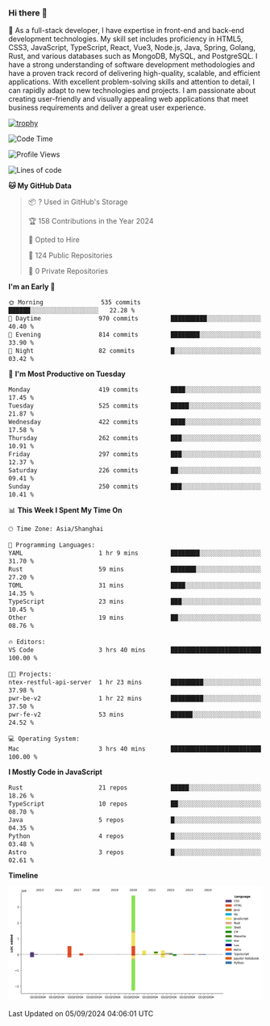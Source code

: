### Hi there 👋

🌱 As a full-stack developer, I have expertise in front-end and back-end development technologies. My skill set includes proficiency in HTML5, CSS3, JavaScript, TypeScript, React, Vue3, Node.js, Java, Spring, Golang, Rust, and various databases such as MongoDB, MySQL, and PostgreSQL. I have a strong understanding of software development methodologies and have a proven track record of delivering high-quality, scalable, and efficient applications. With excellent problem-solving skills and attention to detail, I can rapidly adapt to new technologies and projects. I am passionate about creating user-friendly and visually appealing web applications that meet business requirements and deliver a great user experience.

[![trophy](https://github-profile-trophy.vercel.app/?username=elton&rank=SECRET,SSS,SS,S,AAA,AA,A&theme=onedark&no-frame=true&margin-w=10)](https://github.com/ryo-ma/github-profile-trophy)

<!--START_SECTION:waka-->
![Code Time](http://img.shields.io/badge/Code%20Time-1%2C393%20hrs%2050%20mins-blue)

![Profile Views](http://img.shields.io/badge/Profile%20Views-0-blue)

![Lines of code](https://img.shields.io/badge/From%20Hello%20World%20I%27ve%20Written-5.5%20million%20lines%20of%20code-blue)

**🐱 My GitHub Data** 

> 📦 ? Used in GitHub's Storage 
 > 
> 🏆 158 Contributions in the Year 2024
 > 
> 💼 Opted to Hire
 > 
> 📜 124 Public Repositories 
 > 
> 🔑 0 Private Repositories 
 > 
**I'm an Early 🐤** 

```text
🌞 Morning                535 commits         ██████░░░░░░░░░░░░░░░░░░░   22.28 % 
🌆 Daytime                970 commits         ██████████░░░░░░░░░░░░░░░   40.40 % 
🌃 Evening                814 commits         ████████░░░░░░░░░░░░░░░░░   33.90 % 
🌙 Night                  82 commits          █░░░░░░░░░░░░░░░░░░░░░░░░   03.42 % 
```
📅 **I'm Most Productive on Tuesday** 

```text
Monday                   419 commits         ████░░░░░░░░░░░░░░░░░░░░░   17.45 % 
Tuesday                  525 commits         █████░░░░░░░░░░░░░░░░░░░░   21.87 % 
Wednesday                422 commits         ████░░░░░░░░░░░░░░░░░░░░░   17.58 % 
Thursday                 262 commits         ███░░░░░░░░░░░░░░░░░░░░░░   10.91 % 
Friday                   297 commits         ███░░░░░░░░░░░░░░░░░░░░░░   12.37 % 
Saturday                 226 commits         ██░░░░░░░░░░░░░░░░░░░░░░░   09.41 % 
Sunday                   250 commits         ███░░░░░░░░░░░░░░░░░░░░░░   10.41 % 
```


📊 **This Week I Spent My Time On** 

```text
🕑︎ Time Zone: Asia/Shanghai

💬 Programming Languages: 
YAML                     1 hr 9 mins         ████████░░░░░░░░░░░░░░░░░   31.70 % 
Rust                     59 mins             ███████░░░░░░░░░░░░░░░░░░   27.20 % 
TOML                     31 mins             ████░░░░░░░░░░░░░░░░░░░░░   14.35 % 
TypeScript               23 mins             ███░░░░░░░░░░░░░░░░░░░░░░   10.45 % 
Other                    19 mins             ██░░░░░░░░░░░░░░░░░░░░░░░   08.76 % 

🔥 Editors: 
VS Code                  3 hrs 40 mins       █████████████████████████   100.00 % 

🐱‍💻 Projects: 
ntex-restful-api-server  1 hr 23 mins        █████████░░░░░░░░░░░░░░░░   37.98 % 
pwr-be-v2                1 hr 22 mins        █████████░░░░░░░░░░░░░░░░   37.50 % 
pwr-fe-v2                53 mins             ██████░░░░░░░░░░░░░░░░░░░   24.52 % 

💻 Operating System: 
Mac                      3 hrs 40 mins       █████████████████████████   100.00 % 
```

**I Mostly Code in JavaScript** 

```text
Rust                     21 repos            █████░░░░░░░░░░░░░░░░░░░░   18.26 % 
TypeScript               10 repos            ██░░░░░░░░░░░░░░░░░░░░░░░   08.70 % 
Java                     5 repos             █░░░░░░░░░░░░░░░░░░░░░░░░   04.35 % 
Python                   4 repos             █░░░░░░░░░░░░░░░░░░░░░░░░   03.48 % 
Astro                    3 repos             █░░░░░░░░░░░░░░░░░░░░░░░░   02.61 % 
```



**Timeline**

![Lines of Code chart](https://raw.githubusercontent.com/elton/elton/main/assets/bar_graph.png)


 Last Updated on 05/09/2024 04:06:01 UTC
<!--END_SECTION:waka-->

<!--
**elton/elton** is a ✨ _special_ ✨ repository because its `README.md` (this file) appears on your GitHub profile.

Here are some ideas to get you started:

- 🔭 I’m currently working on ...
- 🌱 I’m currently learning ...
- 👯 I’m looking to collaborate on ...
- 🤔 I’m looking for help with ...
- 💬 Ask me about ...
- 📫 How to reach me: ...
- 😄 Pronouns: ...
- ⚡ Fun fact: ...
-->
